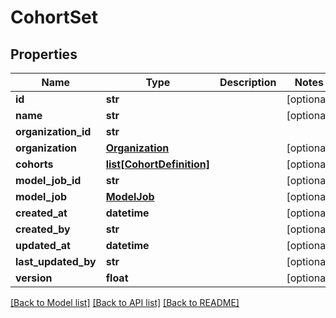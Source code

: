 # CohortSet

## Properties
Name | Type | Description | Notes
------------ | ------------- | ------------- | -------------
**id** | **str** |  | [optional] 
**name** | **str** |  | [optional] 
**organization_id** | **str** |  | 
**organization** | [**Organization**](Organization.md) |  | [optional] 
**cohorts** | [**list[CohortDefinition]**](CohortDefinition.md) |  | [optional] 
**model_job_id** | **str** |  | [optional] 
**model_job** | [**ModelJob**](ModelJob.md) |  | [optional] 
**created_at** | **datetime** |  | [optional] 
**created_by** | **str** |  | [optional] 
**updated_at** | **datetime** |  | [optional] 
**last_updated_by** | **str** |  | [optional] 
**version** | **float** |  | [optional] 

[[Back to Model list]](../README.md#documentation-for-models) [[Back to API list]](../README.md#documentation-for-api-endpoints) [[Back to README]](../README.md)

